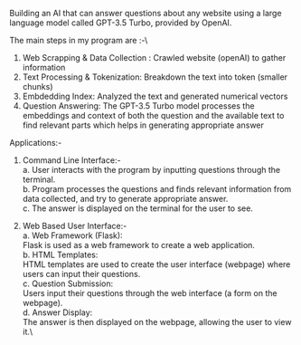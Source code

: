 Building an AI that can answer questions about any website using a large language model called GPT-3.5 Turbo, provided by OpenAI.

The main steps in my program are :-\
  1. Web Scrapping & Data Collection : Crawled website (openAI) to gather information
  2. Text Processing & Tokenization: Breakdown the text into token (smaller chunks)
  3. Embdedding Index: Analyzed the text and generated numerical vectors
  4. Question Answering: The GPT-3.5 Turbo model processes the embeddings and context of both the question and the available text to    find relevant parts which helps in generating appropriate answer

Applications:-
1. Command Line Interface:-\
        a. User interacts with the program by inputting questions through the terminal.\
        b. Program processes the questions and finds relevant information from data collected, and try to generate appropriate answer.\
        c. The answer is displayed on the terminal for the user to see.
     
2. Web Based User Interface:-\
   a. Web Framework (Flask):\
      Flask is used as a web framework to create a web application.\
   b. HTML Templates:\
      HTML templates are used to create the user interface (webpage) where users can input their questions.\
   c. Question Submission:\
      Users input their questions through the web interface (a form on the webpage).\
   d. Answer Display:\
      The answer is then displayed on the webpage, allowing the user to view it.\
